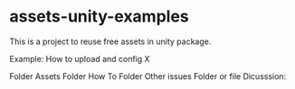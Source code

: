 # assets-unity-examples

This is a project to reuse free assets in unity package.

Example:
How to upload and config X

Folder Assets
Folder How To
Folder Other issues
Folder or file Dicusssion:
